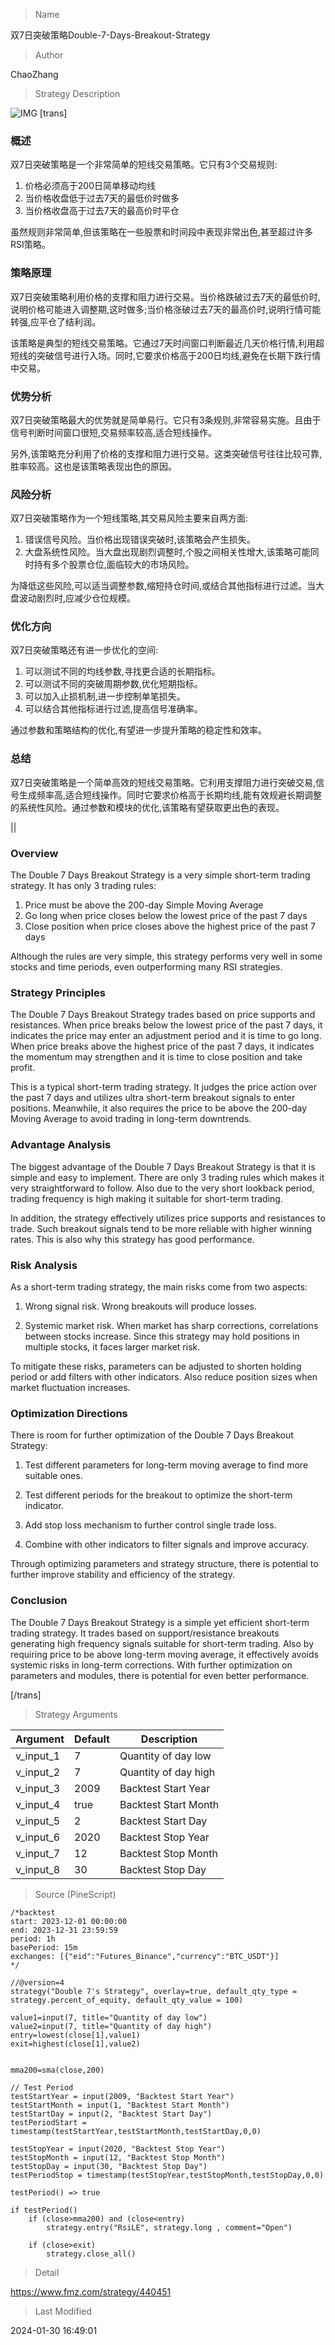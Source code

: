 
> Name

双7日突破策略Double-7-Days-Breakout-Strategy

> Author

ChaoZhang

> Strategy Description

![IMG](https://www.fmz.com/upload/asset/7e386c5da6e9c5261e.png)
 [trans]
### 概述

双7日突破策略是一个非常简单的短线交易策略。它只有3个交易规则:

1. 价格必须高于200日简单移动均线
2. 当价格收盘低于过去7天的最低价时做多
3. 当价格收盘高于过去7天的最高价时平仓

虽然规则非常简单,但该策略在一些股票和时间段中表现非常出色,甚至超过许多RSI策略。

### 策略原理

双7日突破策略利用价格的支撑和阻力进行交易。当价格跌破过去7天的最低价时,说明价格可能进入调整期,这时做多;当价格涨破过去7天的最高价时,说明行情可能转强,应平仓了结利润。

该策略是典型的短线交易策略。它通过7天时间窗口判断最近几天价格行情,利用超短线的突破信号进行入场。同时,它要求价格高于200日均线,避免在长期下跌行情中交易。

### 优势分析

双7日突破策略最大的优势就是简单易行。它只有3条规则,非常容易实施。且由于信号判断时间窗口很短,交易频率较高,适合短线操作。

另外,该策略充分利用了价格的支撑和阻力进行交易。这类突破信号往往比较可靠,胜率较高。这也是该策略表现出色的原因。

### 风险分析

双7日突破策略作为一个短线策略,其交易风险主要来自两方面:

1. 错误信号风险。当价格出现错误突破时,该策略会产生损失。
2. 大盘系统性风险。当大盘出现剧烈调整时,个股之间相关性增大,该策略可能同时持有多个股票仓位,面临较大的市场风险。

为降低这些风险,可以适当调整参数,缩短持仓时间,或结合其他指标进行过滤。当大盘波动剧烈时,应减少仓位规模。

### 优化方向

双7日突破策略还有进一步优化的空间:

1. 可以测试不同的均线参数,寻找更合适的长期指标。
2. 可以测试不同的突破周期参数,优化短期指标。
3. 可以加入止损机制,进一步控制单笔损失。
4. 可以结合其他指标进行过滤,提高信号准确率。

通过参数和策略结构的优化,有望进一步提升策略的稳定性和效率。

### 总结

双7日突破策略是一个简单高效的短线交易策略。它利用支撑阻力进行突破交易,信号生成频率高,适合短线操作。同时它要求价格高于长期均线,能有效规避长期调整的系统性风险。通过参数和模块的优化,该策略有望获取更出色的表现。

||

### Overview  

The Double 7 Days Breakout Strategy is a very simple short-term trading strategy. It has only 3 trading rules:

1. Price must be above the 200-day Simple Moving Average  
2. Go long when price closes below the lowest price of the past 7 days
3. Close position when price closes above the highest price of the past 7 days

Although the rules are very simple, this strategy performs very well in some stocks and time periods, even outperforming many RSI strategies.

### Strategy Principles

The Double 7 Days Breakout Strategy trades based on price supports and resistances. When price breaks below the lowest price of the past 7 days, it indicates the price may enter an adjustment period and it is time to go long. When price breaks above the highest price of the past 7 days, it indicates the momentum may strengthen and it is time to close position and take profit.

This is a typical short-term trading strategy. It judges the price action over the past 7 days and utilizes ultra short-term breakout signals to enter positions. Meanwhile, it also requires the price to be above the 200-day Moving Average to avoid trading in long-term downtrends.

### Advantage Analysis 

The biggest advantage of the Double 7 Days Breakout Strategy is that it is simple and easy to implement. There are only 3 trading rules which makes it very straightforward to follow. Also due to the very short lookback period, trading frequency is high making it suitable for short-term trading.

In addition, the strategy effectively utilizes price supports and resistances to trade. Such breakout signals tend to be more reliable with higher winning rates. This is also why this strategy has good performance.

### Risk Analysis

As a short-term trading strategy, the main risks come from two aspects:  

1. Wrong signal risk. Wrong breakouts will produce losses.

2. Systemic market risk. When market has sharp corrections, correlations between stocks increase. Since this strategy may hold positions in multiple stocks, it faces larger market risk.

To mitigate these risks, parameters can be adjusted to shorten holding period or add filters with other indicators. Also reduce position sizes when market fluctuation increases.

### Optimization Directions  

There is room for further optimization of the Double 7 Days Breakout Strategy:

1. Test different parameters for long-term moving average to find more suitable ones.

2. Test different periods for the breakout to optimize the short-term indicator.  

3. Add stop loss mechanism to further control single trade loss.

4. Combine with other indicators to filter signals and improve accuracy.

Through optimizing parameters and strategy structure, there is potential to further improve stability and efficiency of the strategy.

### Conclusion

The Double 7 Days Breakout Strategy is a simple yet efficient short-term trading strategy. It trades based on support/resistance breakouts generating high frequency signals suitable for short-term trading. Also by requiring price to be above long-term moving average, it effectively avoids systemic risks in long-term corrections. With further optimization on parameters and modules, there is potential for even better performance.

[/trans]

> Strategy Arguments



|Argument|Default|Description|
|----|----|----|
|v_input_1|7|Quantity of day low|
|v_input_2|7|Quantity of day high|
|v_input_3|2009|Backtest Start Year|
|v_input_4|true|Backtest Start Month|
|v_input_5|2|Backtest Start Day|
|v_input_6|2020|Backtest Stop Year|
|v_input_7|12|Backtest Stop Month|
|v_input_8|30|Backtest Stop Day|


> Source (PineScript)

``` pinescript
/*backtest
start: 2023-12-01 00:00:00
end: 2023-12-31 23:59:59
period: 1h
basePeriod: 15m
exchanges: [{"eid":"Futures_Binance","currency":"BTC_USDT"}]
*/

//@version=4
strategy("Double 7's Strategy", overlay=true, default_qty_type = strategy.percent_of_equity, default_qty_value = 100)

value1=input(7, title="Quantity of day low")
value2=input(7, title="Quantity of day high")
entry=lowest(close[1],value1)
exit=highest(close[1],value2)


mma200=sma(close,200)

// Test Period
testStartYear = input(2009, "Backtest Start Year")
testStartMonth = input(1, "Backtest Start Month")
testStartDay = input(2, "Backtest Start Day")
testPeriodStart = timestamp(testStartYear,testStartMonth,testStartDay,0,0)

testStopYear = input(2020, "Backtest Stop Year")
testStopMonth = input(12, "Backtest Stop Month")
testStopDay = input(30, "Backtest Stop Day")
testPeriodStop = timestamp(testStopYear,testStopMonth,testStopDay,0,0)

testPeriod() => true

if testPeriod()
    if (close>mma200) and (close<entry)
        strategy.entry("RsiLE", strategy.long , comment="Open")

    if (close>exit)
        strategy.close_all()

```

> Detail

https://www.fmz.com/strategy/440451

> Last Modified

2024-01-30 16:49:01
